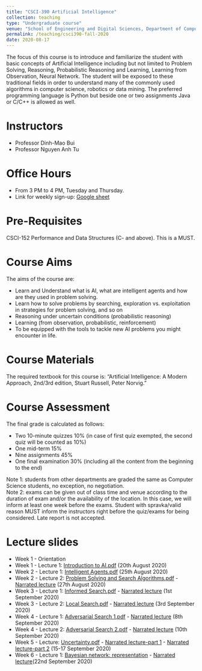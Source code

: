 ```yaml
---
title: "CSCI-390 Artificial Intelligence"
collection: teaching
type: "Undergraduate course"
venue: "School of Engineering and Digital Sciences, Department of Computer Science"
permalink: /teaching/csci390-fall-2020
date: 2020-08-17
---
```

The focus of this course is to introduce and familiarize the student with basic concepts of Artificial Intelligence including but not limited to Problem Solving, Reasoning, Probabilistic Reasoning and Learning, Learning from Observation, Neural Network. The student will be exposed to these traditional fields in order to understand many of the commonly used algorithms in computer science, robotics or data mining. The preferred programming language is Python but beside one or two assignments Java or C/C++ is allowed as well.

Instructors
======
* Professor Dinh-Mao Bui
* Professor Nguyen Anh Tu

Office Hours
======
* From 3 PM to 4 PM, Tuesday and Thursday.
* Link for weekly sign-up: [Google sheet](https://docs.google.com/spreadsheets/d/1PgTaNsYHiomK5GQ4gE3XulAQC0ZdspXwY9he8OdcY3A/edit?usp=sharing) 

Pre-Requisites
======
CSCI-152 Performance and Data Structures (C- and above). This is a MUST.

Course Aims
======
The aims of the course are:
* Learn and Understand what is AI, what are intelligent agents and how are they used in problem solving.
* Learn how to solve problems by searching, exploration vs. exploitation in strategies for problem solving, and so on
* Reasoning under uncertain conditions (probabilistic reasoning)
* Learning (from observation, probabilistic, reinforcement)
* To be equipped with the tools to tackle new AI problems you might encounter in life.

Course Materials
======
The required textbook for this course is: “Artificial Intelligence: A Modern Approach, 2nd/3rd edition, Stuart Russell, Peter Norvig.”

Course Assessment
======
The final grade is calculated as follows:
* Two 10-minute quizzes 10% (in case of first quiz exempted, the second quiz will be counted as 10%)
* One mid-term 15%
* Nine assignments 45%
* One final examination 30% (including all the content from the beginning to the end)  

Note 1: students from other departments are graded the same as Computer Science students, no exception, no negotiation.  
Note 2: exams can be given out of class time and venue according to the duration of exam and/or the availability of the location. In this case, we will inform at least one week before the exams. Student with spravka/valid reason MUST inform the instructors right before the quiz/exams for being considered. Late report is not accepted.

Lecture slides
======
* Week 1 - Orientation
* Week 1 - Lecture 1: [Introduction to AI.pdf](https://drive.google.com/file/d/1q1yytbCFSDXmrW5J6__Fdo-kEGpa9_j9/view?usp=sharing) (20th August 2020)
* Week 2 - Lecture 1: [Intelligent Agents.pdf](https://drive.google.com/file/d/1TG8oz-vOb7BkrFdw5D520gn5rHIyHymo/view?usp=sharing) (25th August 2020)
* Week 2 - Lecture 2: [Problem Solving and Search Algorithms.pdf](https://drive.google.com/file/d/1Gqcyg-2lzstAts9e5ikX9FUFTsaSvyrJ/view?usp=sharing) - [Narrated lecture](https://www.youtube.com/watch?v=fMfdPIwDGQ0) (27th August 2020)
* Week 3 - Lecture 1: [Informed Search.pdf](https://drive.google.com/file/d/1bvTB0pD3bfs2AgJne9JgbHwls8DgUKKq/view?usp=sharing) - [Narrated lecture](https://youtu.be/ZTdZovfpYXI) (1st September 2020)
* Week 3 - Lecture 2: [Local Search.pdf](https://drive.google.com/file/d/1CF10TmUPuD1ZEYBphclE8Vm_1FqM3onU/view?usp=sharing) - [Narrated lecture](https://youtu.be/ABRQ3FcESmg) (3rd September 2020)
* Week 4 - Lecture 1: [Adversarial Search 1.pdf](https://drive.google.com/file/d/1HDb4WiAjnyLiWXZGPBibQz9BMgoLvvcf/view?usp=sharing) - [Narrated lecture](https://www.youtube.com/watch?v=KVlvHveU84o) (8th September 2020)
* Week 4 - Lecture 2: [Adversarial Search 2.pdf](https://drive.google.com/file/d/1ceeEXq5gzoOqSeibsWdOJ0o0XaaFyZk-/view?usp=sharing) - [Narrated lecture](https://www.youtube.com/watch?v=SmH4Uhh9qQI) (10th September 2020)
* Week 5 - Lecture: [Uncertainty.pdf](https://drive.google.com/file/d/1Uf0fFH2YHD_tvt7ZJTVVJFhOo0zMIvX7/view?usp=sharing) - [Narrated lecture-part 1](https://youtu.be/Hef5_HmOvuE) - [Narrated lecture-part 2](https://youtu.be/N3tI08kkog8) (15-17 September 2020)
* Week 6 - Lecture 1: [Bayesian network: representation](https://drive.google.com/file/d/1j1ExgDONiTQ_yqDRbljf2mlh0wTiLXr5/view?usp=sharing) - [Narrated lecture](https://youtu.be/pVPLra2577I)(22nd September 2020)
